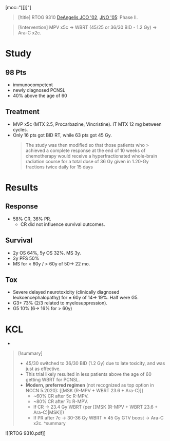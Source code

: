 [moc::"[[]]"]
>[!title]
> RTOG 9310 [DeAngelis JCO '02](http://ascopubs.org/doi/full/10.1200/JCO.2002.11.013), [JNO '05](https://link.springer.com/article/10.1007%2Fs11060-004-6596-9): Phase II.

>[!intervention]
> MPV x5c → WBRT (45/25 or 36/30 BID - 1.2 Gy) → Ara-C x2c.

# Study
## 98 Pts
- immunocompetent
- newly diagnosed PCNSL
- 40% above the age of 60

## Treatment
- MVP x5c (MTX 2.5, Procarbazine, Vincristine). IT MTX 12 mg between cycles. 
- Only 16 pts got BID RT, while 63 pts got 45 Gy.
	>The study was then modified so that those patients who > achieved a complete response at the end of 10 weeks of chemotherapy would receive a hyperfractionated whole-brain radiation course for a total dose of 36 Gy given in 1.20-Gy fractions twice daily for 15 days

# Results
## Response
- 58% CR, 36% PR.
	- CR did not influence survival outcomes.

## Survival
- 2y OS 64%, 5y OS 32%. MS 3y.
- 2y PFS 50%
- MS for < 60y / > 60y of 50→ 22 mo.

## Tox
- Severe delayed neurotoxicity (clinically diagnosed leukoencephalopathy) for ± 60y of 14→ 19%. Half were G5.
- G3+ 73% (2/3 related to myelosuppression).
- G5 10% (6→ 16% for > 60y)

# KCL
- 

>[!summary]
> - 45/30 switched to 36/30 BID (1.2 Gy) due to late toxicity, and was just as effective. 
> - This trial likely resulted in less patients above the age of 60 getting WBRT for PCNSL.
> - **Modern, preferred regimen** (not recognized as top option in NCCN 5.2020): [[MSK (R-MPV + WBRT 23.6 + Ara-C)]]
> 	- ~60% CR after 5c R-MPV. 
> 	- ~80% CR after 7c R-MPV. 
> 	- If CR → 23.4 Gy WBRT (per [[MSK (R-MPV + WBRT 23.6 + Ara-C)|MSK]]) 
> 	- If PR after 7c → 30-36 Gy WBRT ± 45 Gy GTV boost → Ara-C x2c.
>^summary

![[RTOG 9310.pdf]]